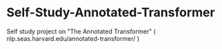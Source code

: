 # Self-Study-Annotated-Transformer
Self study project on "The Annotated Transformer" ( nlp.seas.harvard.edu/annotated-transformer/ ) 
